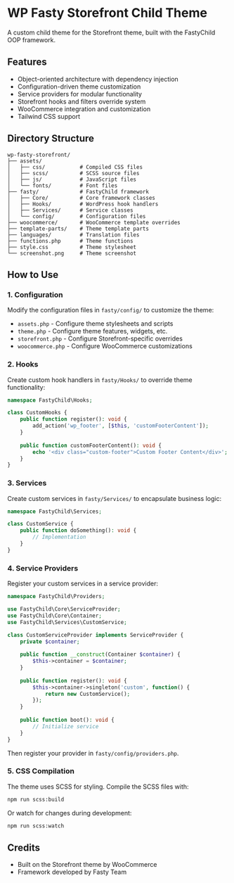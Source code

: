# WP Fasty Storefront Child Theme

A custom child theme for the Storefront theme, built with the FastyChild OOP framework.

## Features

- Object-oriented architecture with dependency injection
- Configuration-driven theme customization
- Service providers for modular functionality
- Storefront hooks and filters override system
- WooCommerce integration and customization
- Tailwind CSS support

## Directory Structure

```
wp-fasty-storefront/
├── assets/
│   ├── css/           # Compiled CSS files
│   ├── scss/          # SCSS source files
│   ├── js/            # JavaScript files
│   └── fonts/         # Font files
├── fasty/             # FastyChild framework
│   ├── Core/          # Core framework classes
│   ├── Hooks/         # WordPress hook handlers
│   ├── Services/      # Service classes
│   └── config/        # Configuration files
├── woocommerce/       # WooCommerce template overrides
├── template-parts/    # Theme template parts
├── languages/         # Translation files
├── functions.php      # Theme functions
├── style.css          # Theme stylesheet
└── screenshot.png     # Theme screenshot
```

## How to Use

### 1. Configuration

Modify the configuration files in `fasty/config/` to customize the theme:

- `assets.php` - Configure theme stylesheets and scripts
- `theme.php` - Configure theme features, widgets, etc.
- `storefront.php` - Configure Storefront-specific overrides
- `woocommerce.php` - Configure WooCommerce customizations

### 2. Hooks

Create custom hook handlers in `fasty/Hooks/` to override theme functionality:

```php
namespace FastyChild\Hooks;

class CustomHooks {
    public function register(): void {
        add_action('wp_footer', [$this, 'customFooterContent']);
    }
    
    public function customFooterContent(): void {
        echo '<div class="custom-footer">Custom Footer Content</div>';
    }
}
```

### 3. Services

Create custom services in `fasty/Services/` to encapsulate business logic:

```php
namespace FastyChild\Services;

class CustomService {
    public function doSomething(): void {
        // Implementation
    }
}
```

### 4. Service Providers

Register your custom services in a service provider:

```php
namespace FastyChild\Providers;

use FastyChild\Core\ServiceProvider;
use FastyChild\Core\Container;
use FastyChild\Services\CustomService;

class CustomServiceProvider implements ServiceProvider {
    private $container;
    
    public function __construct(Container $container) {
        $this->container = $container;
    }
    
    public function register(): void {
        $this->container->singleton('custom', function() {
            return new CustomService();
        });
    }
    
    public function boot(): void {
        // Initialize service
    }
}
```

Then register your provider in `fasty/config/providers.php`.

### 5. CSS Compilation

The theme uses SCSS for styling. Compile the SCSS files with:

```bash
npm run scss:build
```

Or watch for changes during development:

```bash
npm run scss:watch
```

## Credits

- Built on the Storefront theme by WooCommerce
- Framework developed by Fasty Team 